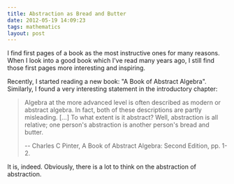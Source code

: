 ```yaml
---
title: Abstraction as Bread and Butter
date: 2012-05-19 14:09:23
tags: mathematics
layout: post
---
```


I find first pages of a book as the most instructive ones for many
reasons. When I look into a good book which I've read many years ago,
I still find those first pages more interesting and inspiring.

<!-- more -->

Recently, I started reading a new book: "A Book of Abstract
Algebra". Similarly, I found a very interesting statement in the
introductory chapter:

> Algebra at the more advanced level is often described as modern or
> abstract algebra. In fact, both of these descriptions are partly
> misleading. [...] To what extent is it abstract? Well, abstraction
> is all relative; one person's abstraction is another person's bread
> and butter.
>
> -- Charles C Pinter, A Book of Abstract Algebra: Second Edition, pp. 1-2.

It is, indeed. Obviously, there is a lot to think on the abstraction
of abstraction.
